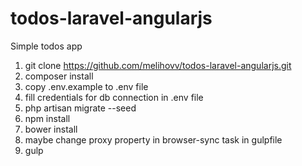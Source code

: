 # todos-laravel-angularjs
Simple todos app

1. git clone https://github.com/melihovv/todos-laravel-angularjs.git
2. composer install
3. copy .env.example to .env file
4. fill credentials for db connection in .env file
5. php artisan migrate --seed
6. npm install
7. bower install
8. maybe change proxy property in browser-sync task in gulpfile
9. gulp
